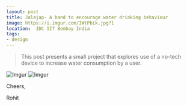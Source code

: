 ```yaml
---
layout: post
title: Jalajap- A band to encourage water drinking behaviour
image: https://i.imgur.com/IWtPbik.jpg?1
location:  IDC IIT Bombay India
tags:
- design
---
```


> This post presents a small project that explores use of a no-tech device to increase water consumption by a user.

![Imgur](https://i.imgur.com/IWtPbik.jpg?1)
![Imgur](https://i.imgur.com/wTYfqge.jpg)

Cheers,

Rohit


      
